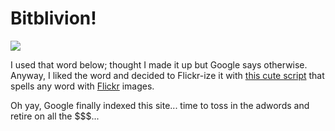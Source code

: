 # Bitblivion!

![](http://westkarana.com/images/bitblivion.jpg)

I used that word below; thought I made it up but Google says otherwise. Anyway, I liked the word and decided to Flickr-ize it with [this cute script](http://metaatem.net/words/) that spells any word with [Flickr](http://www.flickr.com/) images.

Oh yay, Google finally indexed this site... time to toss in the adwords and retire on all the $$$...
